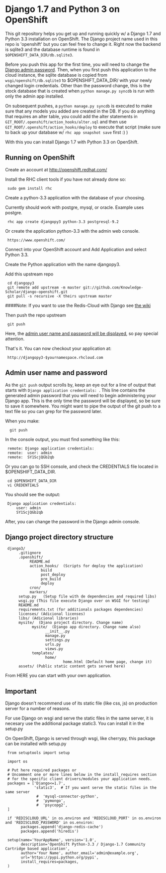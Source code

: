 Django 1.7 and Python 3 on OpenShift
====================================

This git repository helps you get up and running quickly w/ a Django 1.7 and
Python 3.3 installation on OpenShift.  The Django project name used in this
repo is 'openshift' but you can feel free to change it.  Right now the
backend is sqlite3 and the database runtime is found in
`$OPENSHIFT_DATA_DIR/db.sqlite3`.

Before you push this app for the first time, you will need to change
the [Django admin password](#admin-user-name-and-password).
Then, when you first push this
application to the cloud instance, the sqlite database is copied from
`wsgi/openshift/db.sqlite3` to $OPENSHIFT_DATA_DIR/ with your newly 
changed login credentials. Other than the password change, this is the 
stock database that is created when `python manage.py syncdb` is run with
only the admin app installed.

On subsequent pushes, a `python manage.py syncdb` is executed to make
sure that any models you added are created in the DB.  If you do
anything that requires an alter table, you could add the alter
statements in `GIT_ROOT/.openshift/action_hooks/alter.sql` and then use
`GIT_ROOT/.openshift/action_hooks/deploy` to execute that script (make
sure to back up your database w/ `rhc app snapshot save` first :) )

With this you can install Django 1.7 with Python 3.3 on OpenShift.

Running on OpenShift
--------------------

Create an account at http://openshift.redhat.com/

Install the RHC client tools if you have not already done so:
    
     sudo gem install rhc

Create a python-3.3 application with the database of your choosing.

Currently should work with postgre, mysql, or oracle. Example uses postgre.

     rhc app create djangopy3 python-3.3 postgresql-9.2

Or create the application python-3.3 with the admin web console.

     https://www.openshift.com/

Connect into your OpenShift account and Add Application and select Python 3.3.

Create the Python application with the name djangopy3.

Add this upstream repo

     cd djangopy3
     git remote add upstream -m master git://github.com/Knowledge-Scholar/django-openshift.git
     git pull -s recursive -X theirs upstream master

####Note:
If you want to use the Redis-Cloud with Django see [the wiki](https://github.com/rancavil/django-py3-openshift-quickstart/wiki/Django-1.6-with-Redis-Cloud) 

Then push the repo upstream

     git push

Here, the [admin user name and password will be displayed](#admin-user-name-and-password), so pay
special attention.
  
That's it. You can now checkout your application at:

     http://djangopy3-$yournamespace.rhcloud.com

Admin user name and password
----------------------------
As the `git push` output scrolls by, keep an eye out for a
line of output that starts with `Django application credentials: `. This line
contains the generated admin password that you will need to begin
administering your Django app. This is the only time the password
will be displayed, so be sure to save it somewhere. You might want 
to pipe the output of the git push to a text file so you can grep for
the password later.

When you make:

      git push

In the console output, you must find something like this:

     remote: Django application credentials:
     remote:  user: admin
     remote:  SY1ScjQGb2qb

Or you can go to SSH console, and check the CREDENTIALS file located 
in $OPENSHIFT_DATA_DIR.

     cd $OPENSHIFT_DATA_DIR
     vi CREDENTIALS

You should see the output:

     Django application credentials:
         user: admin
         SY1ScjQGb2qb

After, you can change the password in the Django admin console.

Django project directory structure
----------------------------------

     django3/
          .gitignore
          .openshift/
               README.md
               action_hooks/  (Scripts for deploy the application)
                    build
                    post_deploy
                    pre_build
                    deploy
               cron/
               markers/
          setup.py   (Setup file with de dependencies and required libs)
          wsgi.py (This file execute Django over on WSGI for testing)
          README.md
          requirements.txt (for additionals packages dependencies)
          licenses/ (Adicional licenses)
          libs/ (Adicional libraries)
          mysite/  (Djano project directory. Change name)
                mysite/  (Django app directory. Change name also)
                      __init__.py
                      manage.py
                      settings.py
                      urls.py
                      views.py
                templates/
                      home/
                              home.html (Default home page, change it)
          assets/ (Public static content gets served here)

From HERE you can start with your own application.

Important
---------

Django doesn't recommend use of its static file (like css, js) on production server for a number of reasons.

For use Django on wsgi and serve the static files in the same server, it is necesary use the additional package static3.
You can install it in the setup.py

On OpenShift, Django is served through wsgi, like cherrypy, this package can be installed with setup.py

     from setuptools import setup

     import os

     # Put here required packages or
     # Uncomment one or more lines below in the install_requires section
     # for the specific client drivers/modules your application needs.
     packages = ['Django<=1.7',
                 'static3',  # If you want serve the static files in the same server
                  #  'mysql-connector-python',
                  #  'pymongo',
                  #  'psycopg2',
     ]

     if 'REDISCLOUD_URL' in os.environ and 'REDISCLOUD_PORT' in os.environ and 'REDISCLOUD_PASSWORD' in os.environ:
           packages.append('django-redis-cache')
           packages.append('hiredis')

     setup(name='YourAppName', version='1.0',
           description='OpenShift Python-3.3 / Django-1.7 Community Cartridge based application',
           author='Your Name', author_email='admin@example.org',
           url='https://pypi.python.org/pypi',
           install_requires=packages,
     )

